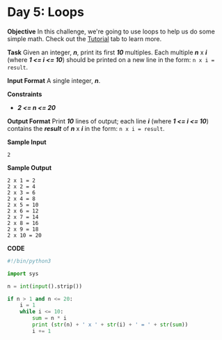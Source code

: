# Day 5: Loops

**Objective**
In this challenge, we're going to use loops to help us do some simple math. Check out the [Tutorial](https://www.hackerrank.com/challenges/30-loops/tutorial) tab to learn more.

**Task**
Given an integer, _**n**_, print its first _**10**_ multiples. Each multiple _**n**_ x _**i**_ (where _**1 <= i <= 10**_) should be printed on a new line in the form: `n x i = result`.

**Input Format**
A single integer, _**n**_.

**Constraints**

* _**2 <= n <= 20**_

**Output Format**
Print _**10**_ lines of output; each line _**i**_ (where _**1 <= i <= 10**_) contains the _**result**_ of _**n**_ x _**i**_ in the form:
`n x i = result`.

**Sample Input**
```
2
```

**Sample Output**
```
2 x 1 = 2
2 x 2 = 4
2 x 3 = 6
2 x 4 = 8
2 x 5 = 10
2 x 6 = 12
2 x 7 = 14
2 x 8 = 16
2 x 9 = 18
2 x 10 = 20
```

**CODE**
```Python
#!/bin/python3

import sys

n = int(input().strip())

if n > 1 and n <= 20:
    i = 1
    while i <= 10:
        sum = n * i
        print (str(n) + ' x ' + str(i) + ' = ' + str(sum))
        i += 1

```
